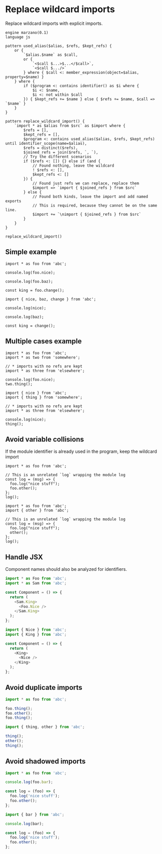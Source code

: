 # Replace wildcard imports

Replace wildcard imports with explicit imports.

```grit
engine marzano(0.1)
language js

pattern used_alias($alias, $refs, $kept_refs) {
	or {
		`$alias.$name` as $call,
		or {
			`<$call $...>$...</$call>`,
			`<$call $.../>`
		} where { $call <: member_expression(object=$alias, property=$name) }
	} where {
		if ($program <: contains identifier() as $i where {
			$i <: $name,
			$i <: not within $call
		}) { $kept_refs += $name } else { $refs += $name, $call => `$name` }
	}
}

pattern replace_wildcard_import() {
	`import * as $alias from $src` as $import where {
		$refs = [],
		$kept_refs = [],
		$program <: contains used_alias($alias, $refs, $kept_refs) until identifier_scope(name=$alias),
		$refs = distinct($refs),
		$joined_refs = join($refs, `, `),
		// Try the different scenarios
		if ($refs <: []) {} else if (and {
			// Found nothing, leave the wildcard
			! $refs <: [],
			$kept_refs <: []
		}) {
			// Found just refs we can replace, replace them
			$import => `import { $joined_refs } from $src`
		} else {
			// Found both kinds, leave the import and add named exports
			// This is required, because they cannot be on the same line.
			$import += `\nimport { $joined_refs } from $src`
		}
	}
}

replace_wildcard_import()
```

## Simple example

```
import * as foo from 'abc';

console.log(foo.nice);

console.log(foo.baz);

const king = foo.change();
```

```
import { nice, baz, change } from 'abc';

console.log(nice);

console.log(baz);

const king = change();
```

## Multiple cases example

```
import * as foo from 'abc';
import * as two from 'somewhere';

// * imports with no refs are kept
import * as three from 'elsewhere';

console.log(foo.nice);
two.thing();
```

```
import { nice } from 'abc';
import { thing } from 'somewhere';

// * imports with no refs are kept
import * as three from 'elsewhere';

console.log(nice);
thing();
```

## Avoid variable collisions

If the module identifier is already used in the program, keep the wildcard import

```
import * as foo from 'abc';

// This is an unrelated `log` wrapping the module log
const log = (msg) => {
  foo.log("nice stuff");
  foo.other();
};
log();

```

```
import * as foo from 'abc';
import { other } from 'abc';

// This is an unrelated `log` wrapping the module log
const log = (msg) => {
  foo.log("nice stuff");
  other();
};
log();

```

## Handle JSX

Component names should also be analyzed for identifiers.

```js
import * as Foo from 'abc';
import * as Sam from 'abc';

const Component = () => {
  return (
    <Sam.King>
      <Foo.Nice />
    </Sam.King>
  );
};
```

```js
import { Nice } from 'abc';
import { King } from 'abc';

const Component = () => {
  return (
    <King>
      <Nice />
    </King>
  );
};
```

## Avoid duplicate imports

```js
import * as foo from 'abc';

foo.thing();
foo.other();
foo.thing();
```

```js
import { thing, other } from 'abc';

thing();
other();
thing();
```

## Avoid shadowed imports

```js
import * as foo from 'abc';

console.log(foo.bar);

const log = (foo) => {
  foo.log('nice stuff');
  foo.other();
};
```

```js
import { bar } from 'abc';

console.log(bar);

const log = (foo) => {
  foo.log('nice stuff');
  foo.other();
};
```
